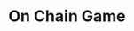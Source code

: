 # On Chain Game
<!--Un sistema de votación seguro, transparente y descentralizado usando blockchain para prevenir fraudes. Utiliza contratos inteligentes en Solidity para garantizar la integridad del proceso electoral, permitiendo elecciones libres de manipulación. Incluye verificación de identidad, privacidad, asegurando votos legítimos y verificables públicamente-->
